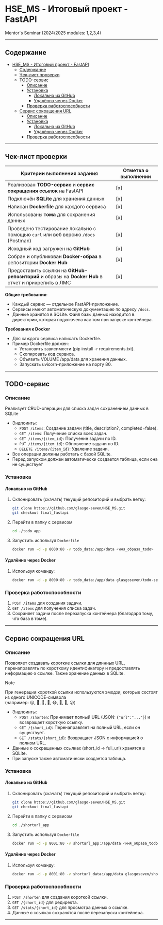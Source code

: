 # HSE_MS - Итоговый проект - FastAPI
Mentor's Seminar (2024/2025 modules: 1,2,3,4)
___

## Содержание
- [HSE\_MS - Итоговый проект - FastAPI](#hse_ms---итоговый-проект---fastapi)
	- [Содержание](#содержание)
	- [Чек-лист проверки](#чек-лист-проверки)
	- [TODO-сервис](#todo-сервис)
		- [Описание](#описание)
		- [Установка](#установка)
			- [Локально из GitHub](#локально-из-github)
			- [Удалённо через Docker](#удалённо-через-docker)
		- [Проверка работоспособности](#проверка-работоспособности)
	- [Сервис сокращения URL](#сервис-сокращения-url)
		- [Описание](#описание-1)
		- [Установка](#установка-1)
			- [Локально из GitHub](#локально-из-github-1)
			- [Удалённо через Docker](#удалённо-через-docker-1)
		- [Проверка работоспособности](#проверка-работоспособности-1)

___



## Чек-лист проверки
| Критерии выполнения задания | Отметка о выполнении |
| --- | --- |
| Реализован **TODO-сервис** и **сервис сокращения ссылок** на FastAPI | [x] |
| Подключён **SQLite** для хранения данных | [x] |
| Написан **Dockerfile** для каждого сервиса | [x] |
| Использованы **тома** для сохранения данных | [x] |
| Проведено тестирование локально с помощью `curl` или веб версию `/docs` (Postman) | [x] |
| Исходный код загружен на **GitHub** | [x] |
| Собран и опубликован **Docker-образ** в репозитории **Docker Hub** | [x] |
| Предоставить ссылки на **GitHub-репозиторий** и образы на **Docker Hub** в отчет и прикрепить в ЛМС | [x] |

**Общие требования:**
* Каждый сервис — отдельное FastAPI-приложение.
* Сервисы имеют автоматическую документацию по адресу `/docs`.
* Данные хранятся в SQLite. Файл базы данных находится в директории, которая подключена как том при запуске контейнера.

**Требования к Docker**
* Для каждого сервиса написать Dockerfile.
* Пример Dockerfile должен:
  * Установить зависимости (pip install -r requirements.txt).
  * Скопировать код сервиса.
  * Объявить VOLUME /app/data для хранения данных.
  * Запускать uvicorn-приложение на порту 80.

___


## TODO-сервис
### Описание
Реализует CRUD-операции для списка задач сохранением данных в SQLite

* Эндпоинты:
  * `POST /items`: Создание задачи (title, description?, completed=false).
  * `GET /items`: Получение списка всех задач.
  * `GET /items/{item_id}`: Получение задачи по ID.
  * `PUT /items/{item_id}`: Обновление задачи по ID.
  * `DELETE /items/{item_id}`: Удаление задачи.
* Все операции должны работать с базой SQLite.
* Перед запуском должен автоматически создается таблица, если она не существует

### Установка
#### Локально из GitHub
1) Склонировать (скачать) текущий репозиторий и выбрать ветку:
   ```bash
   git clone https://github.com/glasgo-seven/HSE_MS.git
   git checkout final_fastapi
   ```
2) Перейти в папку с сервисом
   ```bash
   cd ./todo_app
   ```
3) Запустить используя `Dockerfile`
   ```bash
   docker run -d -p 8000:80 -v todo_data:/app/data <имя_образа_todo>
   ```

#### Удалённо через Docker
1) Используя команду:
   ```bash
   docker run -d -p 8000:80 -v todo_data:/app/data glasgoseven/todo-service:latest
   ```

### Проверка работоспособности
1) `POST /items` для создания задачи.
2) `GET /items` для получения списка задач.
3) Сохраняет задачи после перезапуска контейнера (благодаря тому, что база в томе).

___

## Сервис сокращения URL
### Описание
Позволяет создавать короткие ссылки для длинных URL, перенаправлять по короткому идентификатору и предоставлять информацию о ссылке. Также хранение данных в SQLite.

> [!NOTE]
> При генерации короткой ссылки используются эмодзи, которые состоят из одного UNICODE-символа<br>
> (например: 😵, 🫤, 🤭, 🤕, 😷, 🧐, 🫢, 😮)

* Эндпоинты:
  * `POST /shorten`: Принимает полный URL (JSON: `{"url":"..."}`) и
возвращает короткую ссылку.
  * `GET /{short_id}`: Перенаправляет на полный URL, если он
существует.
  * `GET /stats/{short_id}`: Возвращает JSON с информацией о полном
URL.
* Данные о сокращенных ссылках (short_id -> full_url) хранятся в SQLite.
* При запуске также автоматически создается таблица.

### Установка
#### Локально из GitHub
1) Склонировать (скачать) текущий репозиторий и выбрать ветку:
   ```bash
   git clone https://github.com/glasgo-seven/HSE_MS.git
   git checkout final_fastapi
   ```
2) Перейти в папку с сервисом
   ```bash
   cd ./shorturl_app
   ```
3) Запустить используя `Dockerfile`
   ```bash
   docker run -d -p 8001:80 -v shorturl_app:/app/data <имя_образа_todo>
   ```

#### Удалённо через Docker
1) Используя команду:
   ```bash
   docker run -d -p 8001:80 -v shorturl_data:/app/data glasgoseven/shorturl-service:latest
   ```

### Проверка работоспособности
1) `POST /shorten` для создания короткой ссылки.
2) `GET /{short_id}` для редиректа.
3) `GET /stats/{short_id}` для просмотра данных о ссылке.
4) Данные о ссылках сохранятся после перезапуска контейнера.

___
